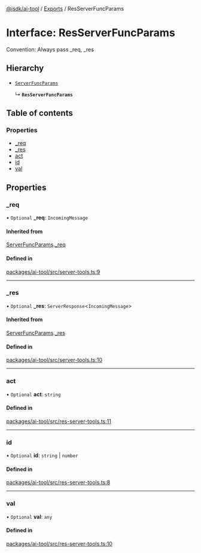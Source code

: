 [@isdk/ai-tool](../README.md) / [Exports](../modules.md) / ResServerFuncParams

# Interface: ResServerFuncParams

Convention: Always pass _req, _res

## Hierarchy

- [`ServerFuncParams`](ServerFuncParams.md)

  ↳ **`ResServerFuncParams`**

## Table of contents

### Properties

- [\_req](ResServerFuncParams.md#_req)
- [\_res](ResServerFuncParams.md#_res)
- [act](ResServerFuncParams.md#act)
- [id](ResServerFuncParams.md#id)
- [val](ResServerFuncParams.md#val)

## Properties

### \_req

• `Optional` **\_req**: `IncomingMessage`

#### Inherited from

[ServerFuncParams](ServerFuncParams.md).[_req](ServerFuncParams.md#_req)

#### Defined in

[packages/ai-tool/src/server-tools.ts:9](https://github.com/isdk/ai-tool.js/blob/c2cbe6039817535b740ff3ca5f97829770039649/src/server-tools.ts#L9)

___

### \_res

• `Optional` **\_res**: `ServerResponse`\<`IncomingMessage`\>

#### Inherited from

[ServerFuncParams](ServerFuncParams.md).[_res](ServerFuncParams.md#_res)

#### Defined in

[packages/ai-tool/src/server-tools.ts:10](https://github.com/isdk/ai-tool.js/blob/c2cbe6039817535b740ff3ca5f97829770039649/src/server-tools.ts#L10)

___

### act

• `Optional` **act**: `string`

#### Defined in

[packages/ai-tool/src/res-server-tools.ts:11](https://github.com/isdk/ai-tool.js/blob/c2cbe6039817535b740ff3ca5f97829770039649/src/res-server-tools.ts#L11)

___

### id

• `Optional` **id**: `string` \| `number`

#### Defined in

[packages/ai-tool/src/res-server-tools.ts:8](https://github.com/isdk/ai-tool.js/blob/c2cbe6039817535b740ff3ca5f97829770039649/src/res-server-tools.ts#L8)

___

### val

• `Optional` **val**: `any`

#### Defined in

[packages/ai-tool/src/res-server-tools.ts:10](https://github.com/isdk/ai-tool.js/blob/c2cbe6039817535b740ff3ca5f97829770039649/src/res-server-tools.ts#L10)
